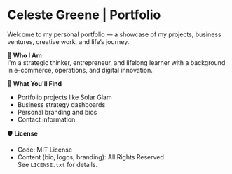 # Celeste Greene | Portfolio

Welcome to my personal portfolio — a showcase of my projects, business ventures, creative work, and life’s journey.

🌟 **Who I Am**  
I'm a strategic thinker, entrepreneur, and lifelong learner with a background in e-commerce, operations, and digital innovation.

🧠 **What You'll Find**  
- Portfolio projects like Solar Glam  
- Business strategy dashboards  
- Personal branding and bios  
- Contact information  

🛡️ **License**  
- Code: MIT License  
- Content (bio, logos, branding): All Rights Reserved  
See `LICENSE.txt` for details.
